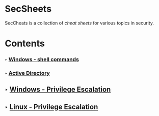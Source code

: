 SecSheets
==========

SecCheats is a collection of *cheat sheets* for various topics in security.

# Contents

### ‣ [Windows - shell commands]() 
### ‣ [Active Directory]()
## ‣ [Windows - Privilege Escalation]()
## ‣ [Linux - Privilege Escalation]()
